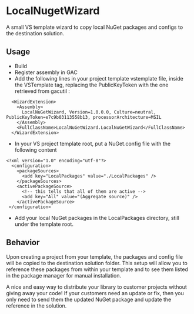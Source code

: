 # LocalNugetWizard
A small VS template wizard to copy local NuGet packages and configs to the destination solution.


Usage
------------------------
- Build
- Register assembly in GAC
- Add the following lines in your project template vstemplate file, inside the VSTemplate tag, replacing the PublicKeyToken with the one retrieved from gacutil :

```
  <WizardExtension>
    <Assembly>
      LocalNuGetWizard, Version=1.0.0.0, Culture=neutral, PublicKeyToken=e7c9b03113558b13, processorArchitecture=MSIL
    </Assembly>
    <FullClassName>LocalNuGetWizard.LocalNuGetWizard</FullClassName>
  </WizardExtension>
```

- In your VS project template root, put a NuGet.config file with the following content

```
<?xml version="1.0" encoding="utf-8"?>
  <configuration>
    <packageSources>
      <add key="LocalPackages" value="./LocalPackages" />
    </packageSources>
    <activePackageSource>
      <!-- this tells that all of them are active -->
      <add key="All" value="(Aggregate source)" />
    </activePackageSource>
 </configuration>
```

 - Add your local NuGet packages in the LocalPackages directory, still under the template root.
 
 
Behavior
------------------------
Upon creating a project from your template, the packages and config file will be copied to the destination solution folder.  This setup will allow you to reference these packages from within your template and to see them listed in the package manager for manual installation.

A nice and easy way to distribute your library to customer projects without giving away your code!  If your customers need an update or fix, then you only need to send them the updated NuGet package and update the reference in the solution.
